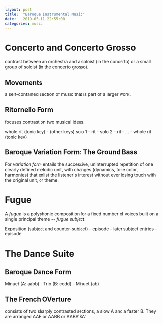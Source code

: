 ```yaml
---
layout: post
title:  "Baroque Instrumental Music"
date:   2019-05-11 22:55:00
categories: music
---
```


# Concerto and Concerto Grosso

contrast between an orchestra and a soloist (in the concerto) or a small group of soloist (in the concerto grosso).

## Movements

a self-contained section of music that is part of a larger work.

## Ritornello Form

focuses contrast on two musical ideas.

whole rit (tonic key) - (other keys) solo 1 - rit - solo 2 - rit - ... - whole rit (tonic key) 

## Baroque Variation Form: The Ground Bass

For *variation form* entails the successive, uninterrupted repetition of one clearly defined melodic unit, with changes (dynamics, tone color, harmonies) that enlist the listener's interest without ever losing touch with the original unit, or theme.

# Fugue

A *fugue* is a polyphonic composition for a fixed number of voices built on a single principal theme -- *fugue subject*. 

Exposition (subject and counter-subject) - episode - later subject entries - episode 

# The Dance Suite

## Baroque Dance Form 

Minuet (A: aabb) - Trio (B: ccdd) - Minuet (ab)

## The French OVerture

consists of two sharply contrasted sections, a slow A and a faster B. They are arranged AAB or AABB or AABA'BA'


